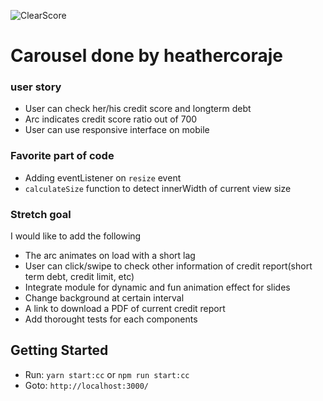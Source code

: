 ![ClearScore](https://github.com/ClearScore/tech-screen/blob/master/assets/clearscore.png)

# Carousel done by heathercoraje

### user story

* User can check her/his credit score and longterm debt
* Arc indicates credit score ratio out of 700
* User can use responsive interface on mobile

### Favorite part of code

* Adding eventListener on `resize` event
* `calculateSize` function to detect innerWidth of current view size

### Stretch goal

I would like to add the following

* The arc animates on load with a short lag
* User can click/swipe to check other information of credit report(short term debt, credit limit, etc)
* Integrate module for dynamic and fun animation effect for slides
* Change background at certain interval
* A link to download a PDF of current credit report
* Add thorought tests for each components

## Getting Started

* Run: `yarn start:cc` or `npm run start:cc`
* Goto: `http://localhost:3000/`
